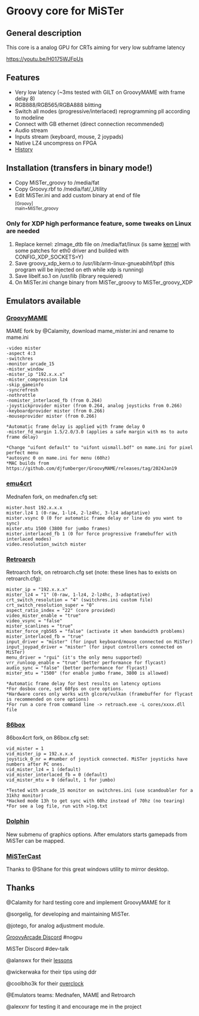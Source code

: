 # Groovy core for MiSTer

## General description
This core is a analog GPU for CRTs aiming for very low subframe latency

https://youtu.be/H0175WJFpUs

## Features 
- Very low latency (~3ms tested with GILT on GroovyMAME with frame delay 8)
- RGB888/RGB565/RGBA888 blitting
- Switch all modes (progressive/interlaced) reprogramming pll according to modeline
- Connect with GB ethernet (direct connection recommended)
- Audio stream
- Inputs stream (keyboard, mouse, 2 joypads)
- Native LZ4 uncompress on FPGA
- [History](https://github.com/psakhis/Groovy_MiSTer/blob/main/history.txt)

## Installation (transfers in binary mode!)
- Copy MiSTer_groovy to /media/fat 
- Copy Groovy.rbf to /media/fat/_Utility 
- Edit MiSTer.ini and add custom binary at end of file<br />
  <sub>
  [Groovy]<br />
  main=MiSTer_groovy<br />
  </sub>
  
### Only for XDP high performance feature, some tweaks on Linux are needed
  1. Replace kernel: zImage_dtb file on /media/fat/linux (is same [kernel](MiSTer-devel/Linux-Kernel_MiSTer#55) with some patches for eth0 driver and builded with CONFIG_XDP_SOCKETS=Y)
  2. Save groovy_xdp_kern.o to /usr/lib/arm-linux-gnueabihf/bpf (this program will be injected on eth while xdp is running)
  3. Save libelf.so.1 on /usr/lib (library requiered)
  4. On MiSTer.ini change binary from MiSTer_groovy to MiSTer_groovy_XDP 
## Emulators available
### [GroovyMAME](https://github.com/antonioginer/GroovyMAME/releases) <br />
  MAME fork by @Calamity, download mame_mister.ini and rename to mame.ini
 
    -video mister 
    -aspect 4:3 
    -switchres 
    -monitor arcade_15 
    -mister_window 
    -mister_ip "192.x.x.x" 
    -mister_compression lz4
    -skip_gameinfo 
    -syncrefresh 
    -nothrottle
    -nomister_interlaced_fb (from 0.264) 
    -joystickprovider mister (from 0.264, analog joysticks from 0.266)
    -keyboardprovider mister (from 0.266)
    -mouseprovider mister (from 0.266)
        
    *Automatic frame delay is applied with frame delay 0
    -mister_fd_margin 1.5/2.0/3.0 (applies a safe margin with ms to auto frame delay)

    *Change "uifont default" to "uifont uismall.bdf" on mame.ini for pixel perfect menu
    *autosync 0 on mame.ini for menu (60hz)
    *MAC builds from https://github.com/djfumberger/GroovyMAME/releases/tag/2024Jan19
    
### [emu4crt](https://github.com/psakhis/emu4crt/releases) 
  Mednafen fork, on mednafen.cfg set:
  
    mister.host 192.x.x.x  
    mister.lz4 1 (0-raw, 1-lz4, 2-lz4hc, 3-lz4 adaptative)
    mister.vsync 0 (0 for automatic frame delay or line do you want to sync)
    mister.mtu 1500 (3800 for jumbo frames)
    mister.interlaced_fb 1 (0 for force progressive framebuffer with interlaced modes)
    video.resolution_switch mister
  
### [Retroarch](https://github.com/antonioginer/RetroArch/tree/mister) 
  Retroarch fork, on retroarch.cfg set (note: these lines has to exists on retroarch.cfg):
  
    mister_ip = "192.x.x.x"
    mister_lz4 = "1" (0-raw, 1-lz4, 2-lz4hc, 3-adaptative)
    crt_switch_resolution = "4" (switchres.ini custom file)
    crt_switch_resolution_super = "0"
    aspect_ratio_index = "22" (core provided)
    video_mister_enable = "true"
    video_vsync = "false"
    mister_scanlines = "true" 
    mister_force_rgb565 = "false" (activate it when bandwidth problems)
    mister_interlaced_fb = "true"
    input_driver = "mister" (for input keyboard/mouse connected on MiSTer)
    input_joypad_driver = "mister" (for input controllers connected on MiSTer)
    menu_driver = "rgui" (it's the only menu supported)
    vrr_runloop_enable = "true" (better performance for flycast)
    audio_sync = "false" (better performance for flycast)
    mister_mtu = "1500" (for enable jumbo frame, 3800 is allowed)

    *Automatic frame delay for best results on latency options
    *For dosbox core, set 60fps on core options.
    *Hardware cores only works with glcore/vulkan (framebuffer for flycast is recommended on core options) 
    *For run a core from command line -> retroach.exe -L cores/xxxx.dll file

### [86box](https://github.com/psakhis/86Box/tree/mister) 
  86box4crt fork, on 86box.cfg set:
  
    vid_mister = 1
    vid_mister_ip = 192.x.x.x
    joystick_0_nr = #number of joystick connected. MiSTer joysticks have numbers after PC ones.
    vid_mister_lz4 = 1 (default)
    vid_mister_interlaced_fb = 0 (default)
    vid_mister_mtu = 0 (default, 1 for jumbo)
    
    *Tested with arcade_15 monitor on switchres.ini (use scandoubler for a 31khz monitor)
    *Hacked mode 13h to get sync with 60hz instead of 70hz (no tearing)
    *For see a log file, run with >log.txt

### [Dolphin]() 
  New submenu of graphics options. After emulators starts gamepads from MiSTer can be mapped.
    
    
### [MiSTerCast](https://github.com/iequalshane/MiSTerCast) 
Thanks to @Shane for this great windows utility to mirror desktop.

## Thanks
@Calamity for hard testing core and implement GroovyMAME for it

@sorgelig, for developing and maintaining MiSTer.

@jotego, for analog adjustment module.

[GroovyArcade Discord](https://discord.gg/YtQ6pJh) #nogpu

MiSTer Discord #dev-talk

@alanswx for their [lessons](https://github.com/alanswx/Tutorials_MiSTer)

@wickerwaka for their tips using ddr

@coolbho3k for their [overclock](https://github.com/coolbho3k/MiSTer-Overclock-Scripts)  

@Emulators teams: Mednafen, MAME and Retroarch

@alexxnr for testing it and encourage me in the project

